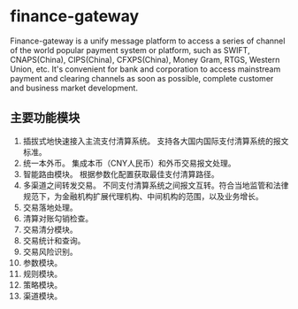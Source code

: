 # finance-gateway
 Finance-gateway is a unify message platform to access a series of channel of the world popular payment system or platform, such as SWIFT, CNAPS(China), CIPS(China), CFXPS(China), Money Gram, RTGS, Western Union, etc. It's convenient for bank and corporation to access mainstream payment and clearing channels as soon as possible, complete customer and business market development.

## 主要功能模块
1. 插拔式地快速接入主流支付清算系统。
   支持各大国内国际支付清算系统的报文标准。
2. 统一本外币。
   集成本币（CNY人民币）和外币交易报文处理。
3. 智能路由模块。
   根据参数化配置获取最佳支付清算路径。
4. 多渠道之间转发交易。
   不同支付清算系统之间报文互转。符合当地监管和法律规范下，为金融机构扩展代理机构、中间机构的范围，以及业务增长。
5. 交易落地处理。
6. 清算对账勾销检查。
7. 交易清分模块。
8. 交易统计和查询。
9. 交易风险识别。
10. 参数模块。
11. 规则模块。
12. 策略模块。
13. 渠道模块。


